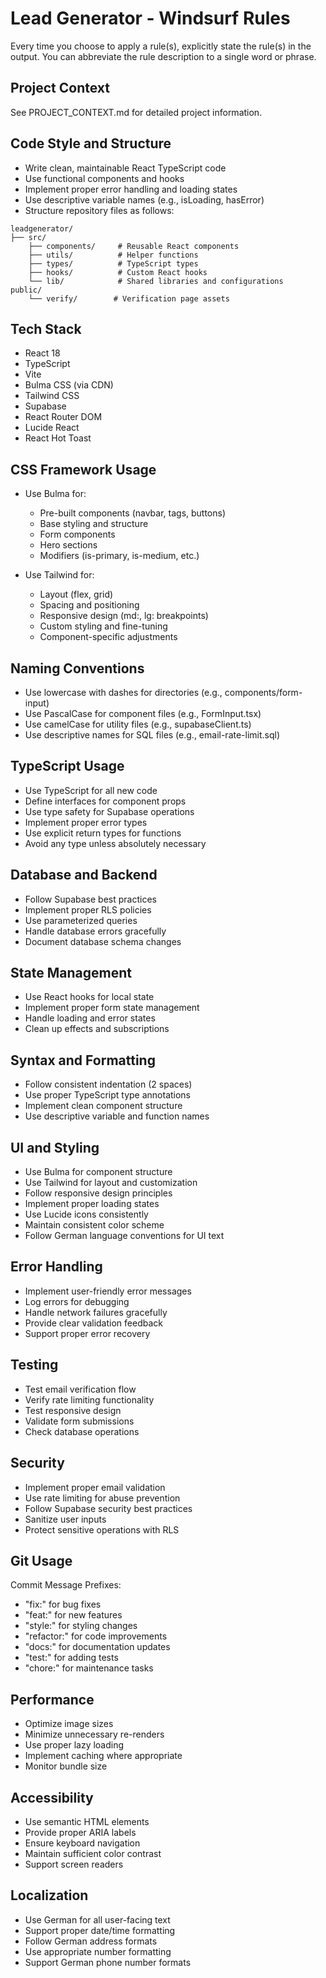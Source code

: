 # Lead Generator - Windsurf Rules

Every time you choose to apply a rule(s), explicitly state the rule(s) in the output. You can abbreviate the rule description to a single word or phrase.

## Project Context
See PROJECT_CONTEXT.md for detailed project information.

## Code Style and Structure
- Write clean, maintainable React TypeScript code
- Use functional components and hooks
- Implement proper error handling and loading states
- Use descriptive variable names (e.g., isLoading, hasError)
- Structure repository files as follows:
```
leadgenerator/
├── src/
    ├── components/     # Reusable React components
    ├── utils/          # Helper functions
    ├── types/          # TypeScript types
    ├── hooks/          # Custom React hooks
    └── lib/            # Shared libraries and configurations
public/
    └── verify/        # Verification page assets
```

## Tech Stack
- React 18
- TypeScript
- Vite
- Bulma CSS (via CDN)
- Tailwind CSS
- Supabase
- React Router DOM
- Lucide React
- React Hot Toast

## CSS Framework Usage
- Use Bulma for:
  - Pre-built components (navbar, tags, buttons)
  - Base styling and structure
  - Form components
  - Hero sections
  - Modifiers (is-primary, is-medium, etc.)

- Use Tailwind for:
  - Layout (flex, grid)
  - Spacing and positioning
  - Responsive design (md:, lg: breakpoints)
  - Custom styling and fine-tuning
  - Component-specific adjustments

## Naming Conventions
- Use lowercase with dashes for directories (e.g., components/form-input)
- Use PascalCase for component files (e.g., FormInput.tsx)
- Use camelCase for utility files (e.g., supabaseClient.ts)
- Use descriptive names for SQL files (e.g., email-rate-limit.sql)

## TypeScript Usage
- Use TypeScript for all new code
- Define interfaces for component props
- Use type safety for Supabase operations
- Implement proper error types
- Use explicit return types for functions
- Avoid any type unless absolutely necessary

## Database and Backend
- Follow Supabase best practices
- Implement proper RLS policies
- Use parameterized queries
- Handle database errors gracefully
- Document database schema changes

## State Management
- Use React hooks for local state
- Implement proper form state management
- Handle loading and error states
- Clean up effects and subscriptions

## Syntax and Formatting
- Follow consistent indentation (2 spaces)
- Use proper TypeScript type annotations
- Implement clean component structure
- Use descriptive variable and function names

## UI and Styling
- Use Bulma for component structure
- Use Tailwind for layout and customization
- Follow responsive design principles
- Implement proper loading states
- Use Lucide icons consistently
- Maintain consistent color scheme
- Follow German language conventions for UI text

## Error Handling
- Implement user-friendly error messages
- Log errors for debugging
- Handle network failures gracefully
- Provide clear validation feedback
- Support proper error recovery

## Testing
- Test email verification flow
- Verify rate limiting functionality
- Test responsive design
- Validate form submissions
- Check database operations

## Security
- Implement proper email validation
- Use rate limiting for abuse prevention
- Follow Supabase security best practices
- Sanitize user inputs
- Protect sensitive operations with RLS

## Git Usage
Commit Message Prefixes:
- "fix:" for bug fixes
- "feat:" for new features
- "style:" for styling changes
- "refactor:" for code improvements
- "docs:" for documentation updates
- "test:" for adding tests
- "chore:" for maintenance tasks

## Performance
- Optimize image sizes
- Minimize unnecessary re-renders
- Use proper lazy loading
- Implement caching where appropriate
- Monitor bundle size

## Accessibility
- Use semantic HTML elements
- Provide proper ARIA labels
- Ensure keyboard navigation
- Maintain sufficient color contrast
- Support screen readers

## Localization
- Use German for all user-facing text
- Support proper date/time formatting
- Follow German address formats
- Use appropriate number formatting
- Support German phone number formats

